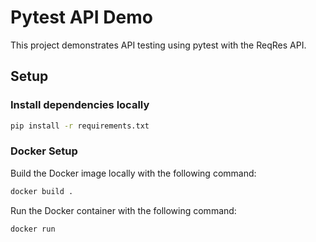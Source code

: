 # Pytest API Demo

This project demonstrates API testing using pytest with the ReqRes API.

## Setup

### Install dependencies locally
```bash
pip install -r requirements.txt
```

### Docker Setup
Build the Docker image locally with the following command:
```bash
docker build .
```

Run the Docker container with the following command:
```bash
docker run 
```
